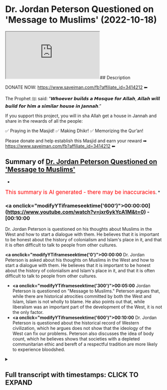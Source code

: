 # Dr. Jordan Peterson Questioned on 'Message to Muslims' (2022-10-18)

<iframe loading='lazy' src='https://www.youtube.com/embed/jxr6ykYcA1M'></iframe>## Description

DONATE NOW: https://www.saveiman.com/fb?affiliate_id=3414212 ⬅

The Prophet ﷺ said: “𝙒𝙝𝙤𝙚𝙫𝙚𝙧 𝙗𝙪𝙞𝙡𝙙𝙨 𝙖 𝙈𝙤𝙨𝙦𝙪𝙚 𝙛𝙤𝙧 𝘼𝙡𝙡𝙖𝙝, 𝘼𝙡𝙡𝙖𝙝 𝙬𝙞𝙡𝙡 𝙗𝙪𝙞𝙡𝙙 𝙛𝙤𝙧 𝙝𝙞𝙢 𝙖 𝙨𝙞𝙢𝙞𝙡𝙖𝙧 𝙝𝙤𝙪𝙨𝙚 𝙞𝙣 𝙅𝙖𝙣𝙣𝙖𝙝.”

If you support this project, you will in sha Allah get a house in Jannah and share in the rewards of all the people:

✅ Praying in the Masjid!
✅ Making Dhikr!
✅ Memorizing the Qur’an!

Please donate and help establish this Masjid and earn your reward ➡ https://www.saveiman.com/fb?affiliate_id=3414212 ⬅

## Summary of [Dr. Jordan Peterson Questioned on 'Message to Muslims'](https://www.youtube.com/watch?v=jxr6ykYcA1M)


*

<span style="color:red; font-size:125%">This summary is AI generated - there may be inaccuracies</span>. [](/)*

### <a onclick=\"modifyYTiframeseektime('600')\">00:00:00](https://www.youtube.com/watch?v=jxr6ykYcA1M&t=0) - [00:10:00</a>

Dr. Jordan Peterson is questioned on his thoughts about Muslims in the West and how to start a dialogue with them. He believes that it is important to be honest about the history of colonialism and Islam's place in it, and that it is often difficult to talk to people from other cultures.

**<a onclick=\"modifyYTiframeseektime('0')\">00:00:00</a>** Dr. Jordan Peterson is asked about his thoughts on Muslims in the West and how to start a dialogue with them. He believes that it is important to be honest about the history of colonialism and Islam's place in it, and that it is often difficult to talk to people from other cultures.
* **<a onclick=\"modifyYTiframeseektime('300')\">00:05:00</a>** Jordan Peterson is questioned on "Message to Muslims." Peterson argues that, while there are historical atrocities committed by both the West and Islam, Islam is not wholly to blame. He also points out that, while liberalism was an important part of the development of the West, it is not the only factor.
* **<a onclick=\"modifyYTiframeseektime('600')\">00:10:00</a>**  Dr. Jordan Peterson is questioned about the historical record of Western civilization, which he argues does not show that the ideology of the West can fix our problems. Peterson also discusses the idea of body count, which he believes shows that societies with a depleted communitarian ethic and bereft of a respectful tradition are more likely to experience bloodshed.

<details><summary><h2>Full transcript with timestamps: CLICK TO EXPAND</h2></summary>

<a onclick="modifyYTiframeseektime('0)')">0:00:00 your brothers and sisters in the slum<\/a>
<a onclick="modifyYTiframeseektime('2)')">0:00:02 net from Norway are establishing a<\/a>
<a onclick="modifyYTiframeseektime('4)')">0:00:04 Masjid a dawa Center this Center this<\/a>
<a onclick="modifyYTiframeseektime('8)')">0:00:08 Masjid this educational institution will<\/a>
<a onclick="modifyYTiframeseektime('10)')">0:00:10 act like a beacon of light calling the<\/a>
<a onclick="modifyYTiframeseektime('14)')">0:00:14 Muslims in Norway back to the essence of<\/a>
<a onclick="modifyYTiframeseektime('16)')">0:00:16 Islam so give generously and Allah<\/a>
<a onclick="modifyYTiframeseektime('18)')">0:00:18 azzawajal would give you even<\/a>
<a onclick="modifyYTiframeseektime('21)')">0:00:21 I it is not obvious to me that I let me<\/a>
<a onclick="modifyYTiframeseektime('23)')">0:00:23 kind of push back a little bit on that<\/a>
<a onclick="modifyYTiframeseektime('25)')">0:00:25 point because you're an individual like<\/a>
<a onclick="modifyYTiframeseektime('27)')">0:00:27 obviously in your newest book you're<\/a>
<a onclick="modifyYTiframeseektime('28)')">0:00:28 talking about<\/a>
<a onclick="modifyYTiframeseektime('29)')">0:00:29 um category about precision and I would<\/a>
<a onclick="modifyYTiframeseektime('31)')">0:00:31 say you're an individual that is very<\/a>
<a onclick="modifyYTiframeseektime('32)')">0:00:32 precise they're categorized like if I<\/a>
<a onclick="modifyYTiframeseektime('34)')">0:00:34 was to say anything I would say that<\/a>
<a onclick="modifyYTiframeseektime('36)')">0:00:36 you're individual that's scrupulously<\/a>
<a onclick="modifyYTiframeseektime('37)')">0:00:37 meticulous inexactitude and I don't know<\/a>
<a onclick="modifyYTiframeseektime('40)')">0:00:40 meticulousness or whatever yeah so you<\/a>
<a onclick="modifyYTiframeseektime('42)')">0:00:42 speak and you think about what you're<\/a>
<a onclick="modifyYTiframeseektime('44)')">0:00:44 going to say before you say it that's<\/a>
<a onclick="modifyYTiframeseektime('46)')">0:00:46 what you're known for in fact if someone<\/a>
<a onclick="modifyYTiframeseektime('48)')">0:00:48 says something which is uh kind of off<\/a>
<a onclick="modifyYTiframeseektime('50)')">0:00:50 the market ill but you pull them up for<\/a>
<a onclick="modifyYTiframeseektime('52)')">0:00:52 it right and you know usually because I<\/a>
<a onclick="modifyYTiframeseektime('54)')">0:00:54 don't understand it then yeah for<\/a>
<a onclick="modifyYTiframeseektime('56)')">0:00:56 example like the Kathy Newman interview<\/a>
<a onclick="modifyYTiframeseektime('57)')">0:00:57 like the assumptions and the questioning<\/a>
<a onclick="modifyYTiframeseektime('59)')">0:00:59 that she had she had when she was<\/a>
<a onclick="modifyYTiframeseektime('61)')">0:01:01 questioning yourself you pulled her up<\/a>
<a onclick="modifyYTiframeseektime('62)')">0:01:02 on it and that's why it became so uh<\/a>
<a onclick="modifyYTiframeseektime('64)')">0:01:04 popular the discussion was so popular<\/a>
<a onclick="modifyYTiframeseektime('66)')">0:01:06 and you're a clinical psychologist so<\/a>
<a onclick="modifyYTiframeseektime('69)')">0:01:09 what I was going to say is that for<\/a>
<a onclick="modifyYTiframeseektime('70)')">0:01:10 example if I were to make a video right<\/a>
<a onclick="modifyYTiframeseektime('71)')">0:01:11 I say this message to the you know to<\/a>
<a onclick="modifyYTiframeseektime('73)')">0:01:13 White Canadians or something yeah yeah<\/a>
<a onclick="modifyYTiframeseektime('75)')">0:01:15 and I said you know it's hard to talk to<\/a>
<a onclick="modifyYTiframeseektime('77)')">0:01:17 them I say look you know um sensitively<\/a>
<a onclick="modifyYTiframeseektime('79)')">0:01:19 why don't you reach out to some Russians<\/a>
<a onclick="modifyYTiframeseektime('81)')">0:01:21 you know know or you know heaven forbid<\/a>
<a onclick="modifyYTiframeseektime('83)')">0:01:23 you know reach out to Black Africans or<\/a>
<a onclick="modifyYTiframeseektime('85)')">0:01:25 First Nation people you know whatever it<\/a>
<a onclick="modifyYTiframeseektime('88)')">0:01:28 may be<\/a>
<a onclick="modifyYTiframeseektime('89)')">0:01:29 how do you think<\/a>
<a onclick="modifyYTiframeseektime('91)')">0:01:31 the community of why Canadians let's say<\/a>
<a onclick="modifyYTiframeseektime('94)')">0:01:34 for the sake of argument will react to<\/a>
<a onclick="modifyYTiframeseektime('95)')">0:01:35 that kind of message what if it was you<\/a>
<a onclick="modifyYTiframeseektime('97)')">0:01:37 yeah well you're pretty disagreeable so<\/a>
<a onclick="modifyYTiframeseektime('99)')">0:01:39 you'd probably get bit back a lot yeah<\/a>
<a onclick="modifyYTiframeseektime('100)')">0:01:40 but exactly I don't I don't it's hard to<\/a>
<a onclick="modifyYTiframeseektime('103)')">0:01:43 say until you do it you know yeah I mean<\/a>
<a onclick="modifyYTiframeseektime('105)')">0:01:45 I have reached out to other communities<\/a>
<a onclick="modifyYTiframeseektime('108)')">0:01:48 let's say I did an interview with a<\/a>
<a onclick="modifyYTiframeseektime('110)')">0:01:50 friend of mine who's a Native American<\/a>
<a onclick="modifyYTiframeseektime('112)')">0:01:52 Carver who lives on the west coast and<\/a>
<a onclick="modifyYTiframeseektime('115)')">0:01:55 you know I'm not very happy with the<\/a>
<a onclick="modifyYTiframeseektime('117)')">0:01:57 narrative that's being promoted in<\/a>
<a onclick="modifyYTiframeseektime('119)')">0:01:59 Canada which is that the European<\/a>
<a onclick="modifyYTiframeseektime('123)')">0:02:03 settlement of Canada is best viewed as<\/a>
<a onclick="modifyYTiframeseektime('126)')">0:02:06 genocidally Colonial<\/a>
<a onclick="modifyYTiframeseektime('129)')">0:02:09 and having said that my friend this<\/a>
<a onclick="modifyYTiframeseektime('131)')">0:02:11 Carver was in a residential school in<\/a>
<a onclick="modifyYTiframeseektime('134)')">0:02:14 Canada and the residential schools were<\/a>
<a onclick="modifyYTiframeseektime('136)')">0:02:16 put forward by the government in an<\/a>
<a onclick="modifyYTiframeseektime('139)')">0:02:19 attempt and other institutions in an<\/a>
<a onclick="modifyYTiframeseektime('141)')">0:02:21 attempt to separate the indigenous<\/a>
<a onclick="modifyYTiframeseektime('143)')">0:02:23 children from their families and then<\/a>
<a onclick="modifyYTiframeseektime('145)')">0:02:25 socialize them rapidly according to<\/a>
<a onclick="modifyYTiframeseektime('148)')">0:02:28 European norms and there was some<\/a>
<a onclick="modifyYTiframeseektime('150)')">0:02:30 positive motivation for that and<\/a>
<a onclick="modifyYTiframeseektime('153)')">0:02:33 sometimes that helped and work but one<\/a>
<a onclick="modifyYTiframeseektime('156)')">0:02:36 of the things that did happen was that<\/a>
<a onclick="modifyYTiframeseektime('157)')">0:02:37 some schools were let's say invaded by<\/a>
<a onclick="modifyYTiframeseektime('160)')">0:02:40 people of a pronounced pedophilic and<\/a>
<a onclick="modifyYTiframeseektime('163)')">0:02:43 and sadistic bent and my friend ended up<\/a>
<a onclick="modifyYTiframeseektime('166)')">0:02:46 in one of those schools and his life was<\/a>
<a onclick="modifyYTiframeseektime('168)')">0:02:48 so Dreadful that you can't even hear<\/a>
<a onclick="modifyYTiframeseektime('170)')">0:02:50 about it without<\/a>
<a onclick="modifyYTiframeseektime('172)')">0:02:52 without<\/a>
<a onclick="modifyYTiframeseektime('173)')">0:02:53 serious emotional damage and so you know<\/a>
<a onclick="modifyYTiframeseektime('176)')">0:02:56 I went forward with that discussion and<\/a>
<a onclick="modifyYTiframeseektime('178)')">0:02:58 it was very contentious but it went very<\/a>
<a onclick="modifyYTiframeseektime('181)')">0:03:01 well and it it told a story that was<\/a>
<a onclick="modifyYTiframeseektime('184)')">0:03:04 true and needed to be told and so you<\/a>
<a onclick="modifyYTiframeseektime('186)')">0:03:06 know you step into foreign territory at<\/a>
<a onclick="modifyYTiframeseektime('188)')">0:03:08 your peril that's for sure but<\/a>
<a onclick="modifyYTiframeseektime('191)')">0:03:11 you know and it was relatively difficult<\/a>
<a onclick="modifyYTiframeseektime('193)')">0:03:13 for me to arrange<\/a>
<a onclick="modifyYTiframeseektime('195)')">0:03:15 for this to be a possibility of course<\/a>
<a onclick="modifyYTiframeseektime('197)')">0:03:17 and and but my my thought again because<\/a>
<a onclick="modifyYTiframeseektime('202)')">0:03:22 I'm trying to look for what we have to<\/a>
<a onclick="modifyYTiframeseektime('204)')">0:03:24 offer each other rather than what<\/a>
<a onclick="modifyYTiframeseektime('206)')">0:03:26 divides us I thought it was worthwhile<\/a>
<a onclick="modifyYTiframeseektime('208)')">0:03:28 so let me push back again once again<\/a>
<a onclick="modifyYTiframeseektime('210)')">0:03:30 once again on this plan so for example<\/a>
<a onclick="modifyYTiframeseektime('212)')">0:03:32 it's not always what you say sometimes<\/a>
<a onclick="modifyYTiframeseektime('214)')">0:03:34 it can be what you don't say so for<\/a>
<a onclick="modifyYTiframeseektime('216)')">0:03:36 instance<\/a>
<a onclick="modifyYTiframeseektime('217)')">0:03:37 I think you've become somewhat of an<\/a>
<a onclick="modifyYTiframeseektime('219)')">0:03:39 emblem of Western Civilization right in<\/a>
<a onclick="modifyYTiframeseektime('221)')">0:03:41 terms of your intention help us no you<\/a>
<a onclick="modifyYTiframeseektime('224)')">0:03:44 have and I also pushed back at the point<\/a>
<a onclick="modifyYTiframeseektime('225)')">0:03:45 that this is a foreign culture because I<\/a>
<a onclick="modifyYTiframeseektime('226)')">0:03:46 think that it's like I mean you've<\/a>
<a onclick="modifyYTiframeseektime('227)')">0:03:47 mentioned this in lecture as well that<\/a>
<a onclick="modifyYTiframeseektime('228)')">0:03:48 Islam has now become part of like you<\/a>
<a onclick="modifyYTiframeseektime('230)')">0:03:50 know Western culture yeah well that's<\/a>
<a onclick="modifyYTiframeseektime('232)')">0:03:52 the open question as as we noted in the<\/a>
<a onclick="modifyYTiframeseektime('235)')">0:03:55 introductory marks it's like well our is<\/a>
<a onclick="modifyYTiframeseektime('238)')">0:03:58 Islam part of the West we're kind of<\/a>
<a onclick="modifyYTiframeseektime('239)')">0:03:59 having the same discussion about Russia<\/a>
<a onclick="modifyYTiframeseektime('241)')">0:04:01 in some real sense and yeah that's<\/a>
<a onclick="modifyYTiframeseektime('243)')">0:04:03 really going well at the moment yeah so<\/a>
<a onclick="modifyYTiframeseektime('245)')">0:04:05 there's that part but what I would say<\/a>
<a onclick="modifyYTiframeseektime('246)')">0:04:06 is that you know if there is a bloody<\/a>
<a onclick="modifyYTiframeseektime('250)')">0:04:10 history of Western colonialism and<\/a>
<a onclick="modifyYTiframeseektime('252)')">0:04:12 that's almost undeniable like for<\/a>
<a onclick="modifyYTiframeseektime('253)')">0:04:13 example look at Algeria for instance<\/a>
<a onclick="modifyYTiframeseektime('255)')">0:04:15 Algeria when it was annexed by France<\/a>
<a onclick="modifyYTiframeseektime('258)')">0:04:18 and there's no dispute there's no<\/a>
<a onclick="modifyYTiframeseektime('260)')">0:04:20 dispute in what happened there so the<\/a>
<a onclick="modifyYTiframeseektime('261)')">0:04:21 issue like I'll give you one example of<\/a>
<a onclick="modifyYTiframeseektime('263)')">0:04:23 many this Spanish colonialism of Latin<\/a>
<a onclick="modifyYTiframeseektime('266)')">0:04:26 America for example<\/a>
<a onclick="modifyYTiframeseektime('268)')">0:04:28 um there are things that happened and<\/a>
<a onclick="modifyYTiframeseektime('269)')">0:04:29 it's I'm not saying that's not things<\/a>
<a onclick="modifyYTiframeseektime('271)')">0:04:31 that happened on only just on the<\/a>
<a onclick="modifyYTiframeseektime('273)')">0:04:33 Western Front yeah uh there are things<\/a>
<a onclick="modifyYTiframeseektime('275)')">0:04:35 that happened on the Muslim front as<\/a>
<a onclick="modifyYTiframeseektime('276)')">0:04:36 well of course that's true yeah no doubt<\/a>
<a onclick="modifyYTiframeseektime('278)')">0:04:38 about it right no I'm not going to stand<\/a>
<a onclick="modifyYTiframeseektime('280)')">0:04:40 here and you know defend them who came<\/a>
<a onclick="modifyYTiframeseektime('282)')">0:04:42 and we're very intolerant to uh<\/a>
<a onclick="modifyYTiframeseektime('284)')">0:04:44 producing Christians and kick them out<\/a>
<a onclick="modifyYTiframeseektime('285)')">0:04:45 of their homes and stuff like that who<\/a>
<a onclick="modifyYTiframeseektime('287)')">0:04:47 existed in Spain as well in fact so the<\/a>
<a onclick="modifyYTiframeseektime('289)')">0:04:49 point is I feel like I don't know as a<\/a>
<a onclick="modifyYTiframeseektime('291)')">0:04:51 psychologist I think my question would<\/a>
<a onclick="modifyYTiframeseektime('293)')">0:04:53 be to you that don't you think is it of<\/a>
<a onclick="modifyYTiframeseektime('295)')">0:04:55 any benefit to be concessionary in this<\/a>
<a onclick="modifyYTiframeseektime('297)')">0:04:57 regard like to start off a discussion by<\/a>
<a onclick="modifyYTiframeseektime('299)')">0:04:59 saying like we know<\/a>
<a onclick="modifyYTiframeseektime('301)')">0:05:01 um that these are things that could<\/a>
<a onclick="modifyYTiframeseektime('302)')">0:05:02 cause resentment yes because like for<\/a>
<a onclick="modifyYTiframeseektime('305)')">0:05:05 example I know a lot of Algerian people<\/a>
<a onclick="modifyYTiframeseektime('307)')">0:05:07 and this is very clear in their<\/a>
<a onclick="modifyYTiframeseektime('308)')">0:05:08 historical memory yes and the the<\/a>
<a onclick="modifyYTiframeseektime('311)')">0:05:11 accusation will be that the West have<\/a>
<a onclick="modifyYTiframeseektime('313)')">0:05:13 Colonial Amnesia here they don't they<\/a>
<a onclick="modifyYTiframeseektime('316)')">0:05:16 are not taking into account what they've<\/a>
<a onclick="modifyYTiframeseektime('317)')">0:05:17 done I'll be honest with you they don't<\/a>
<a onclick="modifyYTiframeseektime('319)')">0:05:19 don't even know how well okay yeah well<\/a>
<a onclick="modifyYTiframeseektime('322)')">0:05:22 absolutely I mean look here here's how I<\/a>
<a onclick="modifyYTiframeseektime('325)')">0:05:25 would address that psychologically<\/a>
<a onclick="modifyYTiframeseektime('328)')">0:05:28 um in in many of the mythological<\/a>
<a onclick="modifyYTiframeseektime('331)')">0:05:31 stories that I've read There is the<\/a>
<a onclick="modifyYTiframeseektime('334)')">0:05:34 motif of the evil uncle<\/a>
<a onclick="modifyYTiframeseektime('336)')">0:05:36 and so for example in the ancient<\/a>
<a onclick="modifyYTiframeseektime('339)')">0:05:39 Egyptian cosmology<\/a>
<a onclick="modifyYTiframeseektime('341)')">0:05:41 that there were two there were four<\/a>
<a onclick="modifyYTiframeseektime('344)')">0:05:44 deities four Central deities although a<\/a>
<a onclick="modifyYTiframeseektime('346)')">0:05:46 host of associated deities and one of<\/a>
<a onclick="modifyYTiframeseektime('348)')">0:05:48 them was Osiris who was the deity of the<\/a>
<a onclick="modifyYTiframeseektime('350)')">0:05:50 state that might be a good way of<\/a>
<a onclick="modifyYTiframeseektime('352)')">0:05:52 thinking about it and he had an evil<\/a>
<a onclick="modifyYTiframeseektime('353)')">0:05:53 brother Seth who was always conspiring<\/a>
<a onclick="modifyYTiframeseektime('356)')">0:05:56 in the background to overthrow the state<\/a>
<a onclick="modifyYTiframeseektime('358)')">0:05:58 and to establish his own rules say based<\/a>
<a onclick="modifyYTiframeseektime('361)')">0:06:01 on Power and the Egyptians this is<\/a>
<a onclick="modifyYTiframeseektime('364)')">0:06:04 thousands of years ago had figured out<\/a>
<a onclick="modifyYTiframeseektime('365)')">0:06:05 by that point because their society was<\/a>
<a onclick="modifyYTiframeseektime('367)')">0:06:07 quite large that<\/a>
<a onclick="modifyYTiframeseektime('369)')">0:06:09 there is something in the social<\/a>
<a onclick="modifyYTiframeseektime('370)')">0:06:10 structure itself that posed a threat to<\/a>
<a onclick="modifyYTiframeseektime('372)')">0:06:12 the structure and that was the tendency<\/a>
<a onclick="modifyYTiframeseektime('374)')">0:06:14 for the structure and its leaders to<\/a>
<a onclick="modifyYTiframeseektime('376)')">0:06:16 become willfully blind and for<\/a>
<a onclick="modifyYTiframeseektime('378)')">0:06:18 conspiratorial<\/a>
<a onclick="modifyYTiframeseektime('381)')">0:06:21 powers or patterns that would use<\/a>
<a onclick="modifyYTiframeseektime('383)')">0:06:23 resentment and the desire for power to<\/a>
<a onclick="modifyYTiframeseektime('385)')">0:06:25 overthrow that and they thought of<\/a>
<a onclick="modifyYTiframeseektime('387)')">0:06:27 Osiris as willfully blind and Seth has<\/a>
<a onclick="modifyYTiframeseektime('390)')">0:06:30 an eternal danger and that's true and<\/a>
<a onclick="modifyYTiframeseektime('391)')">0:06:31 and then but there's a there's another<\/a>
<a onclick="modifyYTiframeseektime('394)')">0:06:34 element to the evil Uncle too which is<\/a>
<a onclick="modifyYTiframeseektime('396)')">0:06:36 that in some real sense and it's a very<\/a>
<a onclick="modifyYTiframeseektime('399)')">0:06:39 difficult thing to sort through morally<\/a>
<a onclick="modifyYTiframeseektime('401)')">0:06:41 all of us walk on blood soaked ground<\/a>
<a onclick="modifyYTiframeseektime('403)')">0:06:43 because human history is in some regards<\/a>
<a onclick="modifyYTiframeseektime('408)')">0:06:48 a nightmarish catastrophe and some of<\/a>
<a onclick="modifyYTiframeseektime('410)')">0:06:50 that's just because life was so<\/a>
<a onclick="modifyYTiframeseektime('412)')">0:06:52 difficult but it's also because people<\/a>
<a onclick="modifyYTiframeseektime('414)')">0:06:54 did in unbelievably cruel and malicious<\/a>
<a onclick="modifyYTiframeseektime('417)')">0:06:57 and deceptive<\/a>
<a onclick="modifyYTiframeseektime('419)')">0:06:59 uh<\/a>
<a onclick="modifyYTiframeseektime('420)')">0:07:00 committed committed unbelievably cruel<\/a>
<a onclick="modifyYTiframeseektime('422)')">0:07:02 and atrocious and deceptive acts and so<\/a>
<a onclick="modifyYTiframeseektime('425)')">0:07:05 we're all stuck with this problem that<\/a>
<a onclick="modifyYTiframeseektime('427)')">0:07:07 here we are in relative peace and<\/a>
<a onclick="modifyYTiframeseektime('430)')">0:07:10 Harmony so far although we seem to be<\/a>
<a onclick="modifyYTiframeseektime('432)')">0:07:12 doing everything we can to try to<\/a>
<a onclick="modifyYTiframeseektime('434)')">0:07:14 disrupt that at the moment and part of<\/a>
<a onclick="modifyYTiframeseektime('437)')">0:07:17 the price that's being paid for that is<\/a>
<a onclick="modifyYTiframeseektime('439)')">0:07:19 an endless Litany of historical<\/a>
<a onclick="modifyYTiframeseektime('441)')">0:07:21 catastrophe and then we all have to face<\/a>
<a onclick="modifyYTiframeseektime('444)')">0:07:24 up to well what does that mean for us in<\/a>
<a onclick="modifyYTiframeseektime('447)')">0:07:27 terms of our individual responsibility<\/a>
<a onclick="modifyYTiframeseektime('448)')">0:07:28 and how do we construe ourselves in our<\/a>
<a onclick="modifyYTiframeseektime('451)')">0:07:31 society in light of that fact and we<\/a>
<a onclick="modifyYTiframeseektime('454)')">0:07:34 could go back and forth continually<\/a>
<a onclick="modifyYTiframeseektime('456)')">0:07:36 about whose historical atrocities were<\/a>
<a onclick="modifyYTiframeseektime('458)')">0:07:38 worse and that's a rough contest because<\/a>
<a onclick="modifyYTiframeseektime('461)')">0:07:41 you know the devil is definitely in the<\/a>
<a onclick="modifyYTiframeseektime('463)')">0:07:43 details there and then it also brings up<\/a>
<a onclick="modifyYTiframeseektime('465)')">0:07:45 the other problem which is well<\/a>
<a onclick="modifyYTiframeseektime('467)')">0:07:47 when the Spaniards went to Central<\/a>
<a onclick="modifyYTiframeseektime('470)')">0:07:50 America a lot of the Bloodshed they<\/a>
<a onclick="modifyYTiframeseektime('473)')">0:07:53 produced or the death they produced was<\/a>
<a onclick="modifyYTiframeseektime('475)')">0:07:55 actually a consequence of the<\/a>
<a onclick="modifyYTiframeseektime('476)')">0:07:56 introduction of disease because that<\/a>
<a onclick="modifyYTiframeseektime('478)')">0:07:58 took out about 95 percent of the native<\/a>
<a onclick="modifyYTiframeseektime('480)')">0:08:00 population in the Western Hemisphere and<\/a>
<a onclick="modifyYTiframeseektime('483)')">0:08:03 then the conquistadors were well maybe<\/a>
<a onclick="modifyYTiframeseektime('486)')">0:08:06 they weren't the finest representatives<\/a>
<a onclick="modifyYTiframeseektime('488)')">0:08:08 of the of the highest flowering Western<\/a>
<a onclick="modifyYTiframeseektime('490)')">0:08:10 Civilization we don't know what to what<\/a>
<a onclick="modifyYTiframeseektime('493)')">0:08:13 degree they were the sort of thugs that<\/a>
<a onclick="modifyYTiframeseektime('495)')">0:08:15 couldn't get along at home and went out<\/a>
<a onclick="modifyYTiframeseektime('497)')">0:08:17 adventuring and and then and and even if<\/a>
<a onclick="modifyYTiframeseektime('500)')">0:08:20 I say attempted to take full<\/a>
<a onclick="modifyYTiframeseektime('502)')">0:08:22 responsibility for that I'm not sure<\/a>
<a onclick="modifyYTiframeseektime('504)')">0:08:24 what it would mean because I suspect I<\/a>
<a onclick="modifyYTiframeseektime('506)')">0:08:26 have a lot more in common with you<\/a>
<a onclick="modifyYTiframeseektime('508)')">0:08:28 people in the modern world than I do<\/a>
<a onclick="modifyYTiframeseektime('510)')">0:08:30 with Spanish conquistadors from 300<\/a>
<a onclick="modifyYTiframeseektime('512)')">0:08:32 years ago now I'm not saying I bear no<\/a>
<a onclick="modifyYTiframeseektime('515)')">0:08:35 responsibility for the Bloodshed of the<\/a>
<a onclick="modifyYTiframeseektime('518)')">0:08:38 past but I would say we all bear that<\/a>
<a onclick="modifyYTiframeseektime('521)')">0:08:41 responsibility and that's something I<\/a>
<a onclick="modifyYTiframeseektime('523)')">0:08:43 would say that something like the<\/a>
<a onclick="modifyYTiframeseektime('524)')">0:08:44 conception of original sin yeah that's<\/a>
<a onclick="modifyYTiframeseektime('526)')">0:08:46 the point of difference to be honest I<\/a>
<a onclick="modifyYTiframeseektime('528)')">0:08:48 would disagree with that point like as a<\/a>
<a onclick="modifyYTiframeseektime('530)')">0:08:50 Muslim there is a verse no Quran says<\/a>
<a onclick="modifyYTiframeseektime('533)')">0:08:53 that one Soul should not bear the<\/a>
<a onclick="modifyYTiframeseektime('535)')">0:08:55 responsibility of someone else's actions<\/a>
<a onclick="modifyYTiframeseektime('537)')">0:08:57 yeah well that that's the other ethical<\/a>
<a onclick="modifyYTiframeseektime('539)')">0:08:59 complications so can you call me out in<\/a>
<a onclick="modifyYTiframeseektime('543)')">0:09:03 relationship<\/a>
<a onclick="modifyYTiframeseektime('545)')">0:09:05 but it's complicated right because yeah<\/a>
<a onclick="modifyYTiframeseektime('548)')">0:09:08 but because at the same time you do say<\/a>
<a onclick="modifyYTiframeseektime('550)')">0:09:10 and I don't mean you personally but you<\/a>
<a onclick="modifyYTiframeseektime('553)')">0:09:13 know we can say things like Well the<\/a>
<a onclick="modifyYTiframeseektime('555)')">0:09:15 West is not bearing sufficient<\/a>
<a onclick="modifyYTiframeseektime('556)')">0:09:16 responsibility for its Colonial past and<\/a>
<a onclick="modifyYTiframeseektime('559)')">0:09:19 so at some level that kind of devolves<\/a>
<a onclick="modifyYTiframeseektime('561)')">0:09:21 down to the individual so let me let me<\/a>
<a onclick="modifyYTiframeseektime('564)')">0:09:24 kind of rephrase it then I think you<\/a>
<a onclick="modifyYTiframeseektime('565)')">0:09:25 know I think that's more of a left-wing<\/a>
<a onclick="modifyYTiframeseektime('567)')">0:09:27 criticism that's like you know there's<\/a>
<a onclick="modifyYTiframeseektime('568)')">0:09:28 reparations and affirmative action<\/a>
<a onclick="modifyYTiframeseektime('570)')">0:09:30 programs yeah I'm not advocating any of<\/a>
<a onclick="modifyYTiframeseektime('572)')">0:09:32 that and not I even believe in any of<\/a>
<a onclick="modifyYTiframeseektime('573)')">0:09:33 that to be honest with you or me yeah so<\/a>
<a onclick="modifyYTiframeseektime('575)')">0:09:35 what I was putting as an alternative to<\/a>
<a onclick="modifyYTiframeseektime('577)')">0:09:37 that is this is there is this kind of I<\/a>
<a onclick="modifyYTiframeseektime('579)')">0:09:39 would call this maybe an oriental it's a<\/a>
<a onclick="modifyYTiframeseektime('581)')">0:09:41 new orientalist narrative which states<\/a>
<a onclick="modifyYTiframeseektime('583)')">0:09:43 that Islam is incapable of XYZ call it<\/a>
<a onclick="modifyYTiframeseektime('585)')">0:09:45 tolerance Call It Whatever It Is and<\/a>
<a onclick="modifyYTiframeseektime('588)')">0:09:48 look at what's happened in Islamic<\/a>
<a onclick="modifyYTiframeseektime('589)')">0:09:49 history you've got all of these deaths<\/a>
<a onclick="modifyYTiframeseektime('591)')">0:09:51 and you've got all of these kinds of<\/a>
<a onclick="modifyYTiframeseektime('592)')">0:09:52 things are happening comparative to what<\/a>
<a onclick="modifyYTiframeseektime('594)')">0:09:54 we have in the west and what we're<\/a>
<a onclick="modifyYTiframeseektime('595)')">0:09:55 saying is that let's look at what you<\/a>
<a onclick="modifyYTiframeseektime('597)')">0:09:57 have in the west because liberalism was<\/a>
<a onclick="modifyYTiframeseektime('598)')">0:09:58 an ideology that was cited in the 17th<\/a>
<a onclick="modifyYTiframeseektime('600)')">0:10:00 century like I mean really it was<\/a>
<a onclick="modifyYTiframeseektime('601)')">0:10:01 crystallized you know with John Locke<\/a>
<a onclick="modifyYTiframeseektime('602)')">0:10:02 and all those kind of things then and<\/a>
<a onclick="modifyYTiframeseektime('604)')">0:10:04 after liberalism was established in fact<\/a>
<a onclick="modifyYTiframeseektime('606)')">0:10:06 the Constitution and the documents for<\/a>
<a onclick="modifyYTiframeseektime('609)')">0:10:09 founding fathers and stuff like that<\/a>
<a onclick="modifyYTiframeseektime('610)')">0:10:10 were based on the liberal secular<\/a>
<a onclick="modifyYTiframeseektime('612)')">0:10:12 principles even after that you had<\/a>
<a onclick="modifyYTiframeseektime('614)')">0:10:14 Napoleonic Wars even after that you had<\/a>
<a onclick="modifyYTiframeseektime('616)')">0:10:16 colonialism continue you had slavery<\/a>
<a onclick="modifyYTiframeseektime('617)')">0:10:17 continue until 1867 whatever was you<\/a>
<a onclick="modifyYTiframeseektime('620)')">0:10:20 know the American Civil War ended<\/a>
<a onclick="modifyYTiframeseektime('622)')">0:10:22 um so what we're saying is that this<\/a>
<a onclick="modifyYTiframeseektime('624)')">0:10:24 picture of history that you know the<\/a>
<a onclick="modifyYTiframeseektime('626)')">0:10:26 West is best basically this idea because<\/a>
<a onclick="modifyYTiframeseektime('628)')">0:10:28 our ideology can fix all problems it's<\/a>
<a onclick="modifyYTiframeseektime('631)')">0:10:31 not reasonable when you look at the<\/a>
<a onclick="modifyYTiframeseektime('633)')">0:10:33 Historical records I mean one of um one<\/a>
<a onclick="modifyYTiframeseektime('635)')">0:10:35 scholar called Navid Sheikh actually<\/a>
<a onclick="modifyYTiframeseektime('636)')">0:10:36 done a piece it's called body count and<\/a>
<a onclick="modifyYTiframeseektime('639)')">0:10:39 he was counting the amount of people<\/a>
<a onclick="modifyYTiframeseektime('641)')">0:10:41 that died in each civilization and he<\/a>
<a onclick="modifyYTiframeseektime('644)')">0:10:44 put the Western Civilization is the<\/a>
<a onclick="modifyYTiframeseektime('646)')">0:10:46 highest and because you have things like<\/a>
<a onclick="modifyYTiframeseektime('647)')">0:10:47 World War one and World War II and these<\/a>
<a onclick="modifyYTiframeseektime('649)')">0:10:49 things were World War One World War II<\/a>
<a onclick="modifyYTiframeseektime('650)')">0:10:50 were nationalistic conquests they were<\/a>
<a onclick="modifyYTiframeseektime('652)')">0:10:52 not religiously inspired when you can<\/a>
<a onclick="modifyYTiframeseektime('654)')">0:10:54 you can argue to what extent where World<\/a>
<a onclick="modifyYTiframeseektime('656)')">0:10:56 War one was religiously inspired but<\/a>
<a onclick="modifyYTiframeseektime('657)')">0:10:57 certainly Islam didn't was not a main<\/a>
<a onclick="modifyYTiframeseektime('659)')">0:10:59 feature of the 30 million people that<\/a>
<a onclick="modifyYTiframeseektime('661)')">0:11:01 died in World War One or however many<\/a>
<a onclick="modifyYTiframeseektime('663)')">0:11:03 many million people died in order to so<\/a>
<a onclick="modifyYTiframeseektime('665)')">0:11:05 the point is that we're saying is that<\/a>
<a onclick="modifyYTiframeseektime('666)')">0:11:06 and obviously you've got Concepts in the<\/a>
<a onclick="modifyYTiframeseektime('668)')">0:11:08 west like Manifest Destiny and which I<\/a>
<a onclick="modifyYTiframeseektime('671)')">0:11:11 think every single president of the<\/a>
<a onclick="modifyYTiframeseektime('672)')">0:11:12 United States of America lived in<\/a>
<a onclick="modifyYTiframeseektime('673)')">0:11:13 Westwood expansion these kind of things<\/a>
<a onclick="modifyYTiframeseektime('675)')">0:11:15 the point is is that the proposition<\/a>
<a onclick="modifyYTiframeseektime('678)')">0:11:18 that the ideology of the West can fix<\/a>
<a onclick="modifyYTiframeseektime('681)')">0:11:21 our problems this is what we have an<\/a>
<a onclick="modifyYTiframeseektime('682)')">0:11:22 issue with because what we're saying is<\/a>
<a onclick="modifyYTiframeseektime('684)')">0:11:24 that if we look at the historical record<\/a>
<a onclick="modifyYTiframeseektime('685)')">0:11:25 there is no evidence of that in fact<\/a>
<a onclick="modifyYTiframeseektime('688)')">0:11:28 what has shown us is that there's more<\/a>
<a onclick="modifyYTiframeseektime('689)')">0:11:29 Bloodshed individualism has caused More<\/a>
<a onclick="modifyYTiframeseektime('691)')">0:11:31 Death like with all due respect I know<\/a>
<a onclick="modifyYTiframeseektime('694)')">0:11:34 that you you do cherish individuals I'm<\/a>
<a onclick="modifyYTiframeseektime('696)')">0:11:36 not saying everything is bad about it<\/a>
<a onclick="modifyYTiframeseektime('697)')">0:11:37 but there's when when you have a society<\/a>
<a onclick="modifyYTiframeseektime('699)')">0:11:39 deplete of a communitarian ethic<\/a>
<a onclick="modifyYTiframeseektime('702)')">0:11:42 is bereft of a communitarian ethic then<\/a>
<a onclick="modifyYTiframeseektime('705)')">0:11:45 you can have these issues and so these<\/a>
<a onclick="modifyYTiframeseektime('708)')">0:11:48 are conversations and I think you are<\/a>
<a onclick="modifyYTiframeseektime('709)')">0:11:49 moving towards a communitarianism your<\/a>
<a onclick="modifyYTiframeseektime('711)')">0:11:51 newest book you're talking about<\/a>
<a onclick="modifyYTiframeseektime('712)')">0:11:52 institutions and these kind of things<\/a>
<a onclick="modifyYTiframeseektime('713)')">0:11:53 and the respectful tradition and these<\/a>
<a onclick="modifyYTiframeseektime('715)')">0:11:55 kind of things I'm not sure if I'm<\/a>
<a onclick="modifyYTiframeseektime('717)')">0:11:57 reading you correctly but<\/a>
<a onclick="modifyYTiframeseektime('718)')">0:11:58 these are the kinds of conversations I<\/a>
<a onclick="modifyYTiframeseektime('720)')">0:12:00 think we need to have but on that point<\/a>
<a onclick="modifyYTiframeseektime('722)')">0:12:02 I think<\/a>
<a onclick="modifyYTiframeseektime('723)')">0:12:03 I don't want this to be interrogative<\/a>
</details>